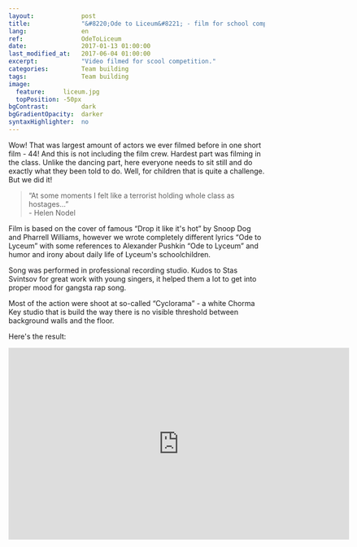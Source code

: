 ```yaml
---
layout:             post
title:              "&#8220;Ode to Liceum&#8221; - film for school competition"
lang:               en
ref:                OdeToLiceum
date:               2017-01-13 01:00:00
last_modified_at:   2017-06-04 01:00:00
excerpt:            "Video filmed for scool competition."
categories:         Team building
tags:               Team building
image:
  feature:     liceum.jpg
  topPosition: -50px
bgContrast:         dark
bgGradientOpacity:  darker
syntaxHighlighter:  no
---
```


Wow! That was largest amount of actors we ever filmed before in one short film - 44! 
And this is not including the film crew. Hardest part was filming in the class. 
Unlike the dancing part, here everyone needs to sit still and do exactly what they 
been told to do. Well, for children that is quite a challenge. But we did it!

<blockquote class="u--startsWithDoubleQuote">&#8220;At some moments I felt like a
terrorist holding whole class as hostages...&#8221; <br/>- Helen Nodel</blockquote>

<div class="img img--fullContainer img--14xLeading" style="background-image: url({{ site.baseurl_posts_img }}liceum-boy-girl.jpg);"></div>

Film is based on the cover of famous &#8220;Drop it like it's hot&#8221; by Snoop Dog and Pharrell Williams,
however we wrote completely different lyrics &#8220;Ode to Lyceum&#8221; with some references to Alexander Pushkin 
&#8220;Ode to Lyceum&#8221; and humor and irony about daily life of Lyceum's schoolchildren.

<div class="img img--fullContainer img--14xLeading" style="background-image: url({{ site.baseurl_posts_img }}liceum-snoop.jpg);"></div>

Song was performed in professional recording studio. Kudos to Stas Svintsov for great work with young singers, it helped them a lot to get into proper mood for gangsta rap song.

<div class="img img--fullContainer img--14xLeading" style="background-image: url({{ site.baseurl_posts_img }}liceum-studio.jpg);"></div>

Most of the action were shoot at so-called &#8220;Cyclorama&#8221; - a white Chorma Key studio that is build the way there is no visible threshold between background walls and the floor.

<div class="img img--fullContainer img--14xLeading" style="background-image: url({{ site.baseurl_posts_img }}liceum-cyclorama.jpg);"></div>

Here's the result:

<iframe width="670" height="377" src="https://www.youtube.com/embed/Cea_QDqHjns" frameborder="0" allowfullscreen> </iframe>
